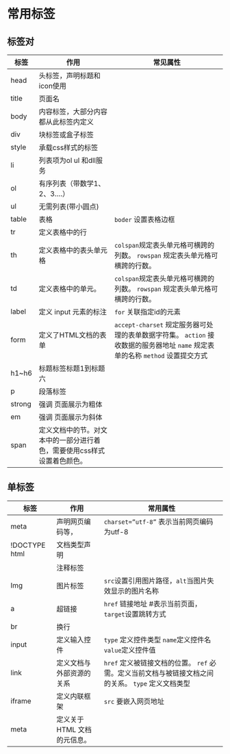 # 常用标签

## 标签对

| 标签   | 作用                                                         | 常见属性                                                     |
| ------ | ------------------------------------------------------------ | ------------------------------------------------------------ |
| head   | 头标签，声明标题和icon使用                                   |                                                              |
| title  | 页面名                                                       |                                                              |
| body   | 内容标签，大部分内容都从此标签内定义                         |                                                              |
| div    | 块标签或盒子标签                                             |                                                              |
| style  | 承载css样式的标签                                            |                                                              |
| li     | 列表项为ol ul 和dll服务                                      |                                                              |
| ol     | 有序列表（带数学1、2、3….）                                  |                                                              |
| ul     | 无需列表(带小圆点)                                           |                                                              |
| table  | 表格                                                         | `boder` 设置表格边框                                         |
| tr     | 定义表格中的行                                               |                                                              |
| th     | 定义表格中的表头单元格                                       | `colspan`规定表头单元格可横跨的列数。 `rowspan` 规定表头单元格可横跨的行数。 |
| td     | 定义表格中的单元。                                           | `colspan`规定表头单元格可横跨的列数。 `rowspan` 规定表头单元格可横跨的行数。 |
| label  | 定义 input 元素的标注                                        | `for` 关联指定id的元素                                       |
| form   | 定义了HTML文档的表单                                         | `accept-charset` 规定服务器可处理的表单数据字符集。 `action` 接收数据的服务器地址 `name` 规定表单的名称 `method` 设置提交方式 |
| h1~h6  | 标题标签标题1到标题六                                        |                                                              |
| p      | 段落标签                                                     |                                                              |
| strong | 强调 页面展示为粗体                                          |                                                              |
| em     | 强调 页面展示为斜体                                          |                                                              |
| span   | 定义文档中的节。对文本中的一部分进行着色，需要使用css样式设置着色颜色。 |                                                              |

## 单标签

| 标签          | 作用                         | 常用属性                                                     |
| ------------- | ---------------------------- | ------------------------------------------------------------ |
| meta          | 声明网页编码等，             | `charset=”utf-8”` 表示当前网页编码为utf-8                    |
| !DOCTYPE html | 文档类型声明                 |                                                              |
| <!--..-->     | 注释标签                     |                                                              |
| Img           | 图片标签                     | `src`设置引用图片路径，`alt`当图片失效显示的图片名称         |
| a             | 超链接                       | `href` 链接地址 #表示当前页面，`target`设置跳转方式          |
| br            | 换行                         |                                                              |
| input         | 定义输入控件                 | `type` 定义控件类型 `name`定义控件名 `value`定义控件值       |
| link          | 定义文档与外部资源的关系     | `href` 定义被链接文档的位置。 `ref` 必需。定义当前文档与被链接文档之间的关系。 `type` 定义文档类型 |
| iframe        | 定义内联框架                 | `src` 要嵌入网页地址                                         |
| meta          | 定义关于 HTML 文档的元信息。 |                                                              |